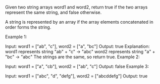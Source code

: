 Given two string arrays word1 and word2, return true if the two arrays represent the same string, and false otherwise.

A string is represented by an array if the array elements concatenated in order forms the string.

 

Example 1:

Input: word1 = ["ab", "c"], word2 = ["a", "bc"]
Output: true
Explanation:
word1 represents string "ab" + "c" -> "abc"
word2 represents string "a" + "bc" -> "abc"
The strings are the same, so return true.
Example 2:

Input: word1 = ["a", "cb"], word2 = ["ab", "c"]
Output: false
Example 3:

Input: word1  = ["abc", "d", "defg"], word2 = ["abcddefg"]
Output: true
 

